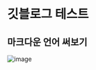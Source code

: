# 깃블로그 테스트
## 마크다운 언어 써보기

![image](C:\Users\Qeen\Documents\GitHub\zheld12.github.io\images\school-list.png)